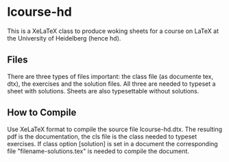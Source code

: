 # lcourse-hd

This is a XeLaTeX class to produce woking sheets for a course on LaTeX at the University of Heidelberg (hence hd).

## Files
There are three types of files important: the class file (as documente tex, dtx), the exercises and the solution files. All three are needed to typeset a sheet with solutions. Sheets are also typesettable without solutions.

## How to Compile
Use XeLaTeX format to compile the source file lcourse-hd.dtx. The resulting pdf is the documentation, the cls file is the class needed to typeset exercises. If class option [solution] is set in a document the corresponding file "filename-solutions.tex" is needed to compile the document.
